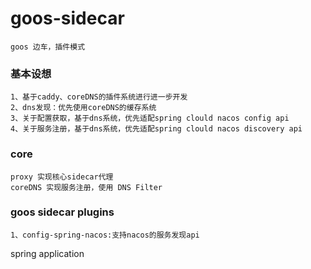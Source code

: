 # goos-sidecar
    goos 边车，插件模式
    
### 基本设想
    1、基于caddy、coreDNS的插件系统进行进一步开发
    2、dns发现：优先使用coreDNS的缓存系统
    3、关于配置获取，基于dns系统，优先适配spring clould nacos config api
    4、关于服务注册，基于dns系统，优先适配spring clould nacos discovery api
    
### core
    proxy 实现核心sidecar代理
    coreDNS 实现服务注册，使用 DNS Filter
    
    
### goos sidecar plugins
    1、config-spring-nacos:支持nacos的服务发现api
    
    

spring application